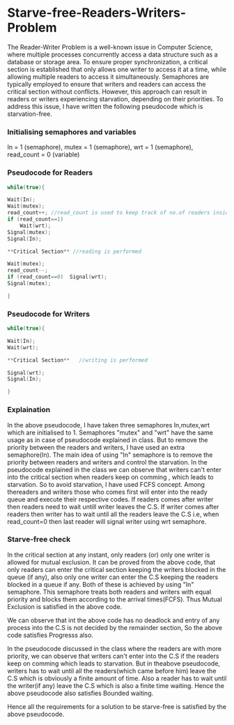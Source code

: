 # Starve-free-Readers-Writers-Problem
The Reader-Writer Problem is a well-known issue in Computer Science, where multiple processes concurrently access a data structure such as a database or storage area.
To ensure proper synchronization, a critical section is established that only allows one writer to access it at a time, while allowing multiple readers to access it
simultaneously. Semaphores are typically employed to ensure that writers and readers can access the critical section without conflicts. However, this approach can
result in readers or writers experiencing starvation, depending on their priorities. To address this issue, I have written the following pseudocode which is
starvation-free.

### Initialising semaphores and variables
In = 1 (semaphore),
mutex = 1 (semaphore),
wrt = 1 (semaphore),
read_count = 0 (variable)

### Pseudocode for Readers
```c++
while(true){

Wait(In);
Wait(mutex);
read_count++; //read_count is used to keep track of no.of readers inside the C.S
if (read_count==1) 
    Wait(wrt);
Signal(mutex);
Signal(In);

**Critical Section** //reading is performed

Wait(mutex);
read_count--;
if (read_count==0)  Signal(wrt);
Signal(mutex);

}
```
### Pseudocode for Writers
```c++
while(true){

Wait(In);
Wait(wrt);

**Critical Section**   //writing is performed

Signal(wrt);
Signal(In);

}
```
### Explaination
In the above pseudocode, I have taken three semaphores In,mutex,wrt which are initialised to 1. Semaphores "mutex" and "wrt" have the same usage as in case of
pseudocode explained in class. But to remove the priority between the readers and writers, I have used an extra semaphore(In). The main idea of using "In" semaphore is
to remove the priority between readers and writers and control the starvation. In the pseudocode explained in the class we can observe that writers can't enter into
the critical section when readers keep on comming , which leads to starvation. So to avoid starvation, I have used FCFS concept. Among thereaders and writers those who
comes first will enter into the ready queue and execute their respective codes. If readers comes after writer then readers need to wait untill writer leaves the C.S.
If writer comes after readers then writer has to wait until all the readers leave the C.S i.e, when read_count=0 then last reader will signal writer using wrt
semaphore.

### Starve-free check

In the critical section at any instant, only readers (or) only one writer is allowed for mutual exclusion. It can be proved from the above code, that only readers
can enter the critical section keeping the writers blocked in the queue (if any), also only one writer can enter the C.S keeping the readers blocked in a queue if any.
Both of these is achieved by using "In" semaphore. This semaphore treats both readers and writers with equal priority and blocks them according to the arrival
times(FCFS). Thus Mutual Exclusion is satisfied in the above code.

We can observe that int the above code has no deadlock and entry of any process into the C.S is not decided by the remainder section, So the above code satisfies
Progresss also.

In the pseudocode discussed in the class where the readers are with more priority, we can observe that writers can't enter into the C.S if the readers keep on comming
which leads to starvation. But in theabove pseudocode, writers has to wait until all the readers(which came before him) leave the C.S which is obviously a finite
amount of time. Also a reader has to wait until the writer(if any) leave the C.S which is also a finite time waiting. Hence the above pseudocode also satisfies Bounded
waiting.

Hence all the requirements for a solution to be starve-free is satisfied by the above pseudocode.


